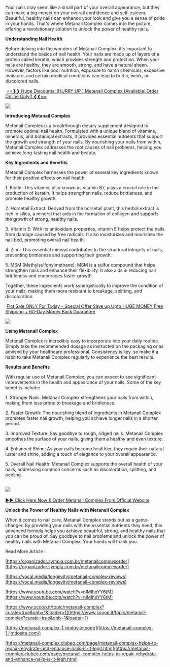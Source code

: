 Your nails may seem like a small part of your overall appearance, but they can make a big impact on your overall confidence and self-esteem. Beautiful, healthy nails can enhance your look and give you a sense of pride in your hands. That's where Metanail Complex comes into the picture, offering a revolutionary solution to unlock the power of healthy nails.  
  
**Understanding Nail Health**  
  
Before delving into the wonders of Metanail Complex, it's important to understand the basics of nail health. Your nails are made up of layers of a protein called keratin, which provides strength and protection. When your nails are healthy, they are smooth, strong, and have a natural sheen. However, factors like poor nutrition, exposure to harsh chemicals, excessive moisture, and certain medical conditions can lead to brittle, weak, or discolored nails.

 [==❱❱ Huge Discounts: \[HURRY UP \] Metanail Complex (Available) Order Online Only!! ❰❰==](https://www.glitco.com/get-metanail-complex) 

[![](https://blogger.googleusercontent.com/img/b/R29vZ2xl/AVvXsEiL34vum2B2g06gUU3et1A-SpvmkYxzjooq5REK5Yo54RTVSRholuNTj3bAlGZfRgyykBmFCjDCjfcmUVLSD9LVJGovoBDBZ7KCQBrCPaJbhxxN09PFiHIrLCwphjWhbjaRlHyN1tzGv0LFOM_t2No5uJb-B2IkaDaKVZw9gU9oj9QgxDKwjE0VTZ5yZMw4/w640-h338/Screenshot%20(834).png)](https://www.glitco.com/get-metanail-complex)  
  
**Introducing Metanail Complex**  
  
Metanail Complex is a breakthrough dietary supplement designed to promote optimal nail health. Formulated with a unique blend of vitamins, minerals, and botanical extracts, it provides essential nutrients that support the growth and strength of your nails. By nourishing your nails from within, Metanail Complex addresses the root causes of nail problems, helping you achieve long-lasting nail health and beauty.  
  
**Key Ingredients and Benefits**  
  
Metanail Complex harnesses the power of several key ingredients known for their positive effects on nail health:  
  
1\. Biotin: This vitamin, also known as vitamin B7, plays a crucial role in the production of keratin. It helps strengthen nails, reduce brittleness, and promote healthy growth.  
  
2\. Horsetail Extract: Derived from the horsetail plant, this herbal extract is rich in silica, a mineral that aids in the formation of collagen and supports the growth of strong, healthy nails.  
  
3\. Vitamin E: With its antioxidant properties, vitamin E helps protect the nails from damage caused by free radicals. It also moisturizes and nourishes the nail bed, promoting overall nail health.  
  
4\. Zinc: This essential mineral contributes to the structural integrity of nails, preventing brittleness and supporting their growth.  
  
5\. MSM (Methylsulfonylmethane): MSM is a sulfur compound that helps strengthen nails and enhance their flexibility. It also aids in reducing nail brittleness and encourages faster growth.  
  
Together, these ingredients work synergistically to improve the condition of your nails, making them more resistant to breakage, splitting, and discoloration.

 [Flat Sale ONLY For Today - Special Offer Save up Upto HUGE MONEY Free Shipping + 60-Day Money Back Guarantee](https://www.glitco.com/get-metanail-complex) 

[![](https://blogger.googleusercontent.com/img/b/R29vZ2xl/AVvXsEg_qUSsTf7wKkxFwK3dr4xlIyPwIEugQUDSrwYofsFrMSYWufnwTxlzUvZabFhc20Rtmt7LOvHui3hPjh4JYL0-C76gOq_c1L2sALvU46dT0E2AvAaqhcphsG9zsvkycOGVNL31dWzoDwCh6ygon1OjJAt78L52b9rHuxp2I2XOLWZ1VOJ1KkWSvA0Ez5o2/w640-h338/Screenshot%20(835).png)](https://www.glitco.com/get-metanail-complex)

  
  
**Using Metanail Complex**  
  
Metanail Complex is incredibly easy to incorporate into your daily routine. Simply take the recommended dosage as instructed on the packaging or as advised by your healthcare professional. Consistency is key, so make it a habit to take Metanail Complex regularly to experience the best results.  
  
**Results and Benefits**  
  
With regular use of Metanail Complex, you can expect to see significant improvements in the health and appearance of your nails. Some of the key benefits include:  
  
1\. Stronger Nails: Metanail Complex strengthens your nails from within, making them less prone to breakage and brittleness.  
  
2\. Faster Growth: The nourishing blend of ingredients in Metanail Complex promotes faster nail growth, helping you achieve longer nails in a shorter period.  
  
3\. Improved Texture: Say goodbye to rough, ridged nails. Metanail Complex smoothes the surface of your nails, giving them a healthy and even texture.  
  
4\. Enhanced Shine: As your nails become healthier, they regain their natural luster and shine, adding a touch of elegance to your overall appearance.  
  
5\. Overall Nail Health: Metanail Complex supports the overall health of your nails, addressing common concerns such as discoloration, splitting, and peeling.

[![](https://blogger.googleusercontent.com/img/b/R29vZ2xl/AVvXsEi3uAHqZRQs9IdwUlwDzZzacN9IHkwDkEgMQ_jZfaM8HF91ju8HRQK_34qLYHrjBhRz9q5uY85Ge3F09qWV272UmGbmatkdN-1apyFiyYXI8aMRKPDlQ5EwYIz_n9LqTI0zJaaGDhwr_AVlyFe8dP2z8MqDihNiFe08V1q4l5KCHJmRZ0vzE6nk75YBNPe6/w640-h448/Screenshot%20(837).png)](https://www.glitco.com/get-metanail-complex)
----------------------------------------------------------------------------------------------------------------------------------------------------------------------------------------------------------------------------------------------------------------------------------------------------------------------------------------------

[►► Click Here Now & Order Metanail Complex From Official Website](https://www.glitco.com/get-metanail-complex)

  
  
**Unlock the Power of Healthy Nails with Metanail Complex**  
  
When it comes to nail care, Metanail Complex stands out as a game-changer. By providing your nails with the essential nutrients they need, this advanced formula helps you achieve beautiful, strong, and healthy nails that you can be proud of. Say goodbye to nail problems and unlock the power of healthy nails with Metanail Complex. Your hands will thank you.

Read More Article :

[https://organizador.sympla.com.br/metanailcomplexorder](https://organizador.sympla.com.br/metanailcomplexorder)

[https://vocal.media/longevity/metanail-complex-reviews](https://vocal.media/longevity/metanail-complex-reviews)

[https://www.youtube.com/watch?v=nlMIhoYY6tM](https://www.youtube.com/watch?v=nlMIhoYY6tM)

[https://www.scoop.it/topic/metanail-complex?curate=true&onb=1&loader=1](https://www.scoop.it/topic/metanail-complex?curate=true&onb=1&loader=1)  

[https://metanail-complex-1.jimdosite.com/](https://metanail-complex-1.jimdosite.com/)

[https://metanail-complex.clubeo.com/page/metanail-complex-helps-to-repair-rehydrate-and-enhance-nails-is-it-legit.html](https://metanail-complex.clubeo.com/page/metanail-complex-helps-to-repair-rehydrate-and-enhance-nails-is-it-legit.html)
